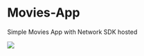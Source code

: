 # Movies-App
Simple Movies App with Network SDK hosted 

[![](https://jitpack.io/v/rajpateln1995/Movies-App.svg)](https://jitpack.io/#rajpateln1995/Movies-App)
